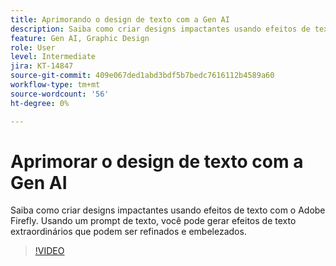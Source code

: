 ```yaml
---
title: Aprimorando o design de texto com a Gen AI
description: Saiba como criar designs impactantes usando efeitos de texto fornecidos por Adobe Firefly
feature: Gen AI, Graphic Design
role: User
level: Intermediate
jira: KT-14847
source-git-commit: 409e067ded1abd3bdf5b7bedc7616112b4589a60
workflow-type: tm+mt
source-wordcount: '56'
ht-degree: 0%

---
```


# Aprimorar o design de texto com a Gen AI

Saiba como criar designs impactantes usando efeitos de texto com o Adobe Firefly. Usando um prompt de texto, você pode gerar efeitos de texto extraordinários que podem ser refinados e embelezados.

>[!VIDEO](https://video.tv.adobe.com/v/3427021?quality=12&learn=on&hidetitle=true)
